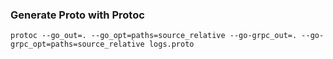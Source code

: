 ### Generate Proto with Protoc

```
protoc --go_out=. --go_opt=paths=source_relative --go-grpc_out=. --go-grpc_opt=paths=source_relative logs.proto
```
